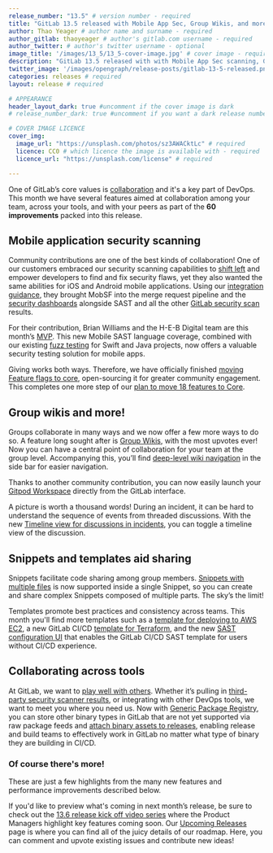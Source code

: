 ```yaml
---
release_number: "13.5" # version number - required
title: "GitLab 13.5 released with Mobile App Sec, Group Wikis, and more!" # short title (no longer than 62 characters) - required
author: Thao Yeager # author name and surname - required
author_gitlab: thaoyeager # author's gitlab.com username - required
author_twitter: # author's twitter username - optional
image_title: '/images/13_5/13_5-cover-image.jpg' # cover image - required
description: "GitLab 13.5 released with with Mobile App Sec scanning, Group Wikis, Generic Package Registry, and much more!" # short description - required
twitter_image: '/images/opengraph/release-posts/gitlab-13-5-released.png' # social sharing image - not required but recommended
categories: releases # required
layout: release # required

# APPEARANCE
header_layout_dark: true #uncomment if the cover image is dark
# release_number_dark: true #uncomment if you want a dark release number

# COVER IMAGE LICENCE
cover_img:
  image_url: "https://unsplash.com/photos/sz3AWACktLc" # required
  licence: CC0 # which licence the image is available with - required
  licence_url: "https://unsplash.com/license" # required

---
```


<!--
This is the release blog post file. Add here the introduction only.
All remaining content goes into data/release-posts/.

**Use the merge request template "Release-Post", and please set the calendar due
date for each stage (general contributions, review).**

Read through the Release Posts Handbook for more information:
https://about.gitlab.com/handbook/marketing/blog/release-posts/#introduction
-->

One of GitLab’s core values is [collaboration](https://about.gitlab.com/handbook/values/#collaboration) and it's a key part of DevOps. This month we have several features aimed at collaboration among your team, across your tools, and with your peers as part of the **60 improvements** packed into this release.

## Mobile application security scanning

Community contributions are one of the best kinds of collaboration! One of our customers embraced our security scanning capabilities to [shift left](https://about.gitlab.com/solutions/dev-sec-ops/) and empower developers to find and fix security flaws, yet they also wanted the same abilities for iOS and Android mobile applications. Using our [integration guidance](https://docs.gitlab.com/ee/development/integrations/secure.html), they brought MobSF into the merge request pipeline and the [security dashboards](https://docs.gitlab.com/ee/user/application_security/security_dashboard/) alongside SAST and all the other [GitLab security scan](https://docs.gitlab.com/ee/user/application_security/) results.

For their contribution, Brian Williams and the H-E-B Digital team are this month’s [MVP](#mvp). This new Mobile SAST language coverage, combined with our existing [fuzz testing](https://docs.gitlab.com/ee/user/application_security/coverage_fuzzing/) for Swift and Java projects, now offers a valuable security testing solution for mobile apps.

Giving works both ways. Therefore, we have officially finished [moving Feature flags to core](#feature-flags-made-available-in-all-tiers), open-sourcing it for greater community engagement. This completes one more step of our [plan to move 18 features to Core](https://about.gitlab.com/blog/2020/03/30/new-features-to-core/).

## Group wikis and more!

Groups collaborate in many ways and we now offer a few more ways to do so. A feature long sought after is [Group Wikis](#group-wikis), with the most upvotes ever! Now you can have a central point of collaboration for your team at the group level. Accompanying this, you’ll find [deep-level wiki navigation](#deep-level-wiki-navigation) in the side bar for easier navigation.

Thanks to another community contribution, you can now easily launch your [Gitpod Workspace](#launch-gitpod-workspaces-directly-from-gitlab) directly from the GitLab interface.

A picture is worth a thousand words! During an incident, it can be hard to understand the sequence of events from threaded discussions. With the new [Timeline view for discussions in incidents](#timeline-view-for-discussions-on-incidents), you can toggle a timeline view of the discussion.

## Snippets and templates aid sharing

Snippets facilitate code sharing among group members. [Snippets with multiple files](#snippets-with-multiple-files) is now supported inside a single Snippet, so you can create and share complex Snippets composed of multiple parts. The sky’s the limit!

Templates promote best practices and consistency across teams. This month you'll find more templates such as a [template for deploying to AWS EC2](#template-for-deploying-to-aws-ec2), a new GitLab CI/CD [template for Terraform](#get-started-quickly-with-gitlab-and-terraform), and the new [SAST configuration UI](#sast-configuration-ui-improvements) that enables the GitLab CI/CD SAST template for users without CI/CD experience.

## Collaborating across tools

At GitLab, we want to [play well with others](https://about.gitlab.com/handbook/product/gitlab-the-product/#plays-well-with-others). Whether it’s pulling in [third-party security scanner results](https://docs.gitlab.com/ee/development/integrations/secure.html), or integrating with other DevOps tools, we want to meet you where you need us. Now with [Generic Package Registry](#generic-package-registry), you can store other binary types in GitLab that are not yet supported via raw package feeds and [attach binary assets to releases](#attach-binary-assets-to-releases), enabling release and build teams to effectively work in GitLab no matter what type of binary they are building in CI/CD.

### Of course there's more!

These are just a few highlights from the many new features and performance improvements described below.

If you'd like to preview what's coming in next month’s release, be sure to check out the [13.6 release kick off video series](https://www.youtube.com/results?search_query=13.6+release+kick+off) where the Product Managers highlight key features coming soon. Our [Upcoming Releases](https://about.gitlab.com/upcoming-releases/) page is where you can find all of the juicy details of our roadmap. Here, you can comment and upvote existing issues and contribute new ideas!

<!--
Reminder: the final paragraph should include the total number of new features
being released, including bugs, performance improvements, and contributions from
non-DevOps stages like Enablement. All of these should be listed in the release
post, either as headers or bullet points.
-->

